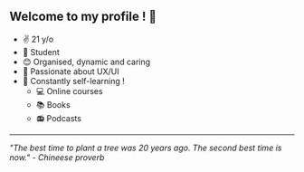## Welcome to my profile ! 🤙

- ✌ 21 y/o 
- 🎒 Student
- 😊 Organised, dynamic and caring 
- 🚀 Passionate about UX/UI 
- 🌱 Constantly self-learning ! 
  - 💻 Online courses
  - 📚 Books
  - 📻 Podcasts

---

*"The best time to plant a tree was 20 years ago. The second best time is now." - Chineese proverb*
